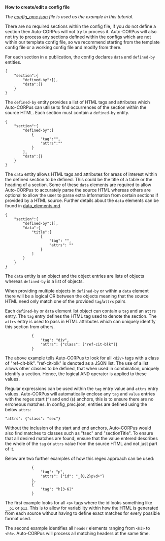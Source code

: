 **How to create/edit a config file**

*The [config_pmc.json](https://github.com/omicsNLP/Auto-CORPus/blob/main/configs/config_pmc.json) file is used as the example in this tutorial.*

There are no required sections within the config file, if you do not define a section then Auto-CORPus will not try to process it.
Auto-CORPus will also not try to process any sections defined within the configs which are not within our template config file, 
so we recommend starting from the template config file or a working config file and modify from there.

For each section in a publication, the config declares `data` and `defined-by` entities. 

```
{
    "section":{
        "defined-by":[],
        "data":{}
    }
}
```

The `defined-by` entity provides a list of HTML tags and attributes which Auto-CORPus can utilise to find occurrences of the 
section within the source HTML. Each section must contain a `defined-by` entity.

```
{
    "section":{
        "defined-by":[
            {
                "tag":"",
                "attrs":""
            }
        ],
        "data":{}
    }
}
```

The `data` entity allows HTML tags and attributes for areas of interest within
the defined section to be defined. This could be the title of a table or the heading of a section. Some of these `data` elements
are required to allow Auto-CORPus to accurately parse the source HTML whereas others are optional to allow the user to parse extra information from certain sections if provided by a HTML source. Further details about the `data` elements can be found in [data_elements.md](data_elements.md).
```
{
    "section":{
        "defined-by":[],
        "data":{
            "title":[
                {
                    "tag": "",
                    "attrs": ""
                }
            ]
        }
    }
}
```
The `data` entity is an object and the object entries are lists of objects
whereas `defined-by` is a list of objects.

When providing multiple objects in `defined-by` or within a `data` element there will be a logical OR
between the objects meaning that the source HTML need only match
one of the provided `tag`/`attrs` pairs.

Each `defined-by` or `data` element list object can contain a `tag` and an `attrs` entry. The `tag` entry defines the HTML tag used to denote the section. The `attrs` entry is used to pass in HTML attributes which can uniquely identify
this section from others.

```
            {
                "tag": "div",
                "attrs": {"class": ["ref-cit-blk"]}
            }
```

The above example tells Auto-CORPus to look for all `<div>` tags with a class of "ref-cit-blk". "ref-cit-blk" is denoted as a JSON list.  The use of a list allows other classes to be defined, that when used in combination, uniquely identify a section.  Hence, the logical AND operator is applied to these values. 

Regular expressions can be used within the `tag` entry value and `attrs` entry values.
Auto-CORPus will automatically enclose any `tag` and `value` entries with the regex start (`^`) and end (`$`) anchors, this is to ensure there are no
erroneous matches. In config_pmc.json, entities are defined using the below `attrs`:

```
"attrs": {"class": "sec"}
```

Without the inclusion of the start and end anchors, Auto-CORPus would also find matches to classes such as "tsec" and 
"sectionTitle".  To ensure that all desired matches are found, ensure that the value entered describes the whole of the 
`tag` or `attrs` value from the source HTML and not just part of it.

Below are two further examples of how this regex approach can be used:

```
            {
                "tag": "p",
                "attrs": {"id": "_{0,2}p\d+"}
            },
            {
                "tag": "h[3-6]"
            }
```

The first example looks for all `<p>` tags where the id looks something like `__p1` or `p12`. This is to allow for variability within how
the HTML is generated from each source without having to define exact matches for every possible format used.

The second example identifies all `header` elements ranging from `<h3>` to `<h6>`. Auto-CORPus will process all matching
headers at the same time.

